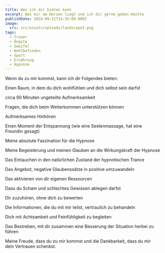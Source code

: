 ```yaml
---
title: Was ich dir bieten kann
excerpt: Was mir am Herzen liegt und ich dir gerne geben möchte
publishDate: 2024-09-11T14:35:00.000Z
image:
  src: src/assets/uploads/landscape3.png
tags:
  - Trauer
  - Ängste
  - Zweifel
  - Wohlbefinden
  - Sport
  - Ernährung
  - Hypnose
---
```


Wenn du zu mir kommst, kann ich dir Folgendes bieten:

Einen Raum, in dem du dich wohlfühlen und dich selbst sein darfst

circa 90 Minuten ungeteilte Aufmerksamkeit

Fragen, die dich beim Weiterkommen unterstützen können

Aufmerksames Hinhören

Einen Moment der Entspannung (wie eine Seelenmassage, hat eine Freundin gesagt)

Meine absolute Faszination für die Hypnose

Meine Begeisterung und meinen Glauben an die Wirkungskraft der Hypnose

Das Eintauchen in den natürlichen Zustand der hypnotischen Trance

Das Angebot, negative Glaubenssätze in positive umzuwandeln

Das aktivieren von dir eigenen Ressourcen

Dass du Scham und schlechtes Gewissen ablegen darfst

Dir zuzuhören, ohne dich zu bewerten

Die Informationen, die du mit mir teilst, vertraulich zu behandeln

Dich mit Achtsamkeit und Feinfühligkeit zu begleiten

Das Bestreben, mit dir zusammen eine Besserung der Situation herbei zu führen

Meine Freude, dass du zu mir kommst und die Dankbarkeit, dass du mir dein Vertrauen schenkst.
